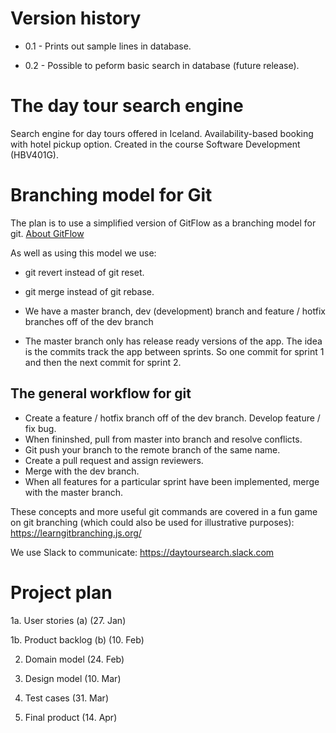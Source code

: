 # Version history
* 0.1 - Prints out sample lines in database. 

* 0.2 - Possible to peform basic search in database (future release). 

# The day tour search engine
Search engine for day tours offered in Iceland. Availability-based booking with hotel pickup option. Created in the course Software Development (HBV401G). 
# Branching model for Git
The plan is to use a simplified version of GitFlow as a branching model for git. 
[About GitFlow](https://datasift.github.io/gitflow/IntroducingGitFlow.html)

As well as using this model we use: 
* git revert instead of git reset. 
* git merge instead of git rebase.

* We have a master branch, dev (development) branch
and feature / hotfix branches off of the dev branch
* The master branch only has release ready versions of the app. 
The idea is the commits track the app between sprints. So one
commit for sprint 1 and then the next commit for sprint 2. 
## The general workflow for git
* Create a feature / hotfix branch off of the dev branch. 
Develop feature / fix bug. 
* When fininshed, pull from master into branch and resolve conflicts. 
* Git push your branch to the remote branch of the same name. 
* Create a pull request and assign reviewers. 
* Merge with the dev branch. 
* When all features for a particular sprint have been implemented,
merge with the master branch. 

These concepts and more useful git commands are covered in a fun game on git branching
(which could also be used for illustrative purposes): 
https://learngitbranching.js.org/

We use Slack to communicate: 
https://daytoursearch.slack.com

# Project plan
1a. User stories (a) (27. Jan)

1b. Product backlog (b) (10. Feb)

2. Domain model (24. Feb)

3. Design model (10. Mar)

4. Test cases (31. Mar)

5. Final product (14. Apr)
